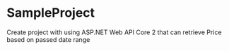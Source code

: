 # SampleProject

Create project with using ASP.NET Web API Core 2 that can retrieve Price based on passed date range
